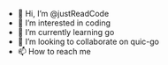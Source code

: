 - 👋 Hi, I’m @justReadCode
- 👀 I’m interested in coding
- 🌱 I’m currently learning go
- 💞️ I’m looking to collaborate on quic-go
- 📫 How to reach me 

<!---
justReadCode/justReadCode is a ✨ special ✨ repository because its `README.md` (this file) appears on your GitHub profile.
You can click the Preview link to take a look at your changes.
--->
